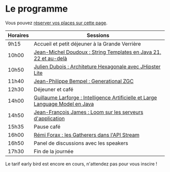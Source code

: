 # Le programme

<!-- MACRO{snippet|debug=false|ignoreDownloadError=false|verbatim=false|file=src/site/resources/fragments/breadcrum.snippet.html} -->

Vous
pouvez [réserver vos places sur cette page](https://www.helloasso.com/associations/bjpc/evenements/paris-jug-s-java-day-2023).

<!--
Vous pouvez également vous inscrire par la formation professionnelle, grâce à [OXiane](https://www.oxiane.com/), notre partenaire formation pour cet événement.

Les détails du parcours pédagogique se trouvent ici : <https://www.oxiane.com/parcours-pedagogique-javaday-2023/>. Vous pouvez prendre contact avec OXiane à l'adresse suivante : [formation@oxiane.com](mailto:formation@oxiane.com).
-->

| Horaires | Sessions                                                                                                |
|----------|---------------------------------------------------------------------------------------------------------|
| 9h15     | Accueil et petit déjeuner à la Grande Verrière                                                          |
| 10h00    | [Jean-Michel Doudoux : String Templates en Java 21, 22 et au-delà](speakers.md#jean-michel)             |
| 10h50    | [Julien Dubois : Architeture Hexagonale avec JHipster Lite](speakers.md#julien)                         |
| 11h40    | [Jean-Philippe Bempel : Generational ZGC](speakers.md#jean-philippe)                                    |
| 12h30    | Déjeuner et café                                                                                        |
| 14h00    | [Guillaume Larforge : Intelligence Artificielle et Large Language Model en Java](speakers.md#guillaume) |
| 14h50    | [Jean-François James : Loom sur les serveurs d'application](speakers.md#jean-françois)                  |
| 15h35    | Pause café                                                                                              |
| 16h00    | [Rémi Forax : les Gatherers dans l'API Stream](speakers.md#remi)                                        |
| 16h50    | Panel de discussions avec les speakers                                                                  |
| 17h30    | Fin de la journée                                                                                       |

Le tarif early bird est encore en cours, n'attendez pas pour vous inscire !

<!--
<iframe id="haWidget" allowtransparency="true" src="https://www.helloasso.com/associations/bjpc/evenements/paris-jug-s-java-day-2023/widget-vignette" style="width: 350px; height: 450px; border: none;"></iframe>
-->

